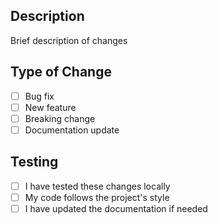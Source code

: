 ## Description
Brief description of changes

## Type of Change
- [ ] Bug fix
- [ ] New feature
- [ ] Breaking change
- [ ] Documentation update

## Testing
- [ ] I have tested these changes locally
- [ ] My code follows the project's style
- [ ] I have updated the documentation if needed